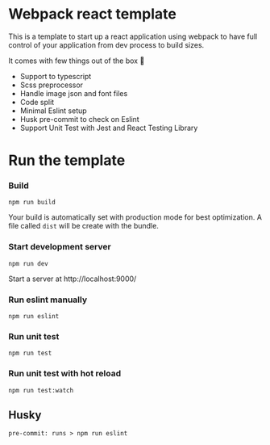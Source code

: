 # Webpack react template

This is a template to start up a react application using webpack to have full control of your application from dev process to build sizes.

 It comes with few things out of the box 🎉

 - Support to typescript
 - Scss preprocessor
 - Handle image json and font files
 - Code split
 - Minimal Eslint setup
 - Husk pre-commit to check on Eslint
 - Support Unit Test with Jest and React Testing Library

 # Run the template

### Build
 ```
 npm run build
 ```
Your build is automatically set with production mode for best optimization.
A file called `dist` will be create with the bundle.

### Start development server
```
npm run dev
```
Start a server at http://localhost:9000/

### Run eslint manually
```
npm run eslint
```

### Run unit test
```
npm run test
```

### Run unit test with hot reload
```
npm run test:watch
```


## Husky
```
pre-commit: runs > npm run eslint
```
